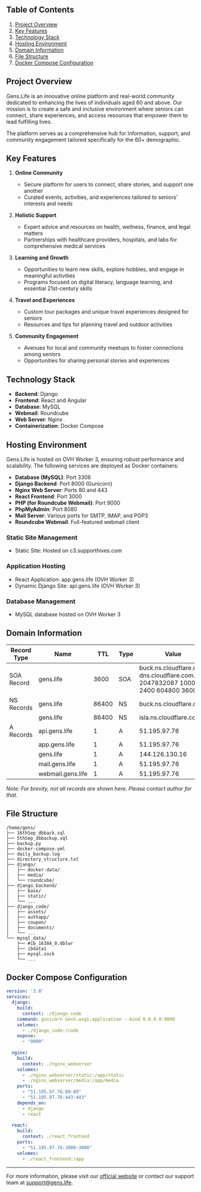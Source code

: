 ## Table of Contents
1. [Project Overview](#project-overview)
2. [Key Features](#key-features)
3. [Technology Stack](#technology-stack)
4. [Hosting Environment](#hosting-environment)
5. [Domain Information](#domain-information)
6. [File Structure](#file-structure)
7. [Docker Compose Configuration](#docker-compose-configuration)

## Project Overview

Gens.Life is an innovative online platform and real-world community dedicated to enhancing the lives of individuals aged 60 and above. Our mission is to create a safe and inclusive environment where seniors can connect, share experiences, and access resources that empower them to lead fulfilling lives.

The platform serves as a comprehensive hub for information, support, and community engagement tailored specifically for the 60+ demographic.

## Key Features

1. **Online Community**
   - Secure platform for users to connect, share stories, and support one another
   - Curated events, activities, and experiences tailored to seniors' interests and needs

2. **Holistic Support**
   - Expert advice and resources on health, wellness, finance, and legal matters
   - Partnerships with healthcare providers, hospitals, and labs for comprehensive medical services

3. **Learning and Growth**
   - Opportunities to learn new skills, explore hobbies, and engage in meaningful activities
   - Programs focused on digital literacy, language learning, and essential 21st-century skills

4. **Travel and Experiences**
   - Custom tour packages and unique travel experiences designed for seniors
   - Resources and tips for planning travel and outdoor activities

5. **Community Engagement**
   - Avenues for local and community meetups to foster connections among seniors
   - Opportunities for sharing personal stories and experiences

## Technology Stack

- **Backend**: Django
- **Frontend**: React and Angular
- **Database**: MySQL
- **Webmail**: Roundcube
- **Web Server**: Nginx
- **Containerization**: Docker Compose

## Hosting Environment

Gens.Life is hosted on OVH Worker 3, ensuring robust performance and scalability. The following services are deployed as Docker containers:

- **Database (MySQL)**: Port 3306
- **Django Backend**: Port 8000 (Gunicorn)
- **Nginx Web Server**: Ports 80 and 443
- **React Frontend**: Port 3000
- **PHP (for Roundcube Webmail)**: Port 9000
- **PhpMyAdmin**: Port 8080
- **Mail Server**: Various ports for SMTP, IMAP, and POP3
- **Roundcube Webmail**: Full-featured webmail client

### Static Site Management
- Static Site: Hosted on c3.supporthives.com

### Application Hosting
- React Application: app.gens.life (OVH Worker 3)
- Dynamic Django Site: api.gens.life (OVH Worker 3)

### Database Management
- MySQL database hosted on OVH Worker 3

## Domain Information

| Record Type | Name | TTL | Type | Value |
|-------------|------|-----|------|-------|
| SOA Record | gens.life | 3600 | SOA | buck.ns.cloudflare.com. dns.cloudflare.com. 2047832087 10000 2400 604800 3600 |
| NS Records | gens.life | 86400 | NS | buck.ns.cloudflare.com. |
|  | gens.life | 86400 | NS | isla.ns.cloudflare.com. |
| A Records | api.gens.life | 1 | A | 51.195.97.76 |
|  | app.gens.life | 1 | A | 51.195.97.76 |
|  | gens.life | 1 | A | 144.126.130.16 |
|  | mail.gens.life | 1 | A | 51.195.97.76 |
|  | webmail.gens.life | 1 | A | 51.195.97.76 |

*Note: For brevity, not all records are shown here. Please contact author for that.*

## File Structure

```
/home/gens/
├── 16thSep_dbback.sql
├── 5thSep_dbbackup.sql
├── backup.py
├── docker-compose.yml
├── daily_backup.log
├── directory_structure.txt
├── django/
│   ├── docker-data/
│   ├── media/
│   └── roundcube/
├── django_backend/
│   ├── base/
│   ├── static/
│   └── ...
├── django_code/
│   ├── assets/
│   ├── authapp/
│   ├── coupon/
│   ├── documents/
│   └── ...
└── mysql_data/
    ├── #ib_16384_0.dblwr
    ├── ibdata1
    ├── mysql.sock
    └── ...
```

## Docker Compose Configuration

```yaml
version: '3.8'
services:
  django:
    build:
      context: ./django_code
    command: gunicorn GenS.wsgi:application --bind 0.0.0.0:8000
    volumes:
      - ./django_code:/code
    expose:
      - "8000"
  
  nginx:
    build:
      context: ./nginx_webserver
    volumes:
      - ./nginx_webserver/static:/app/static
      - ./nginx_webserver/media:/app/media
    ports:
      - "51.195.97.76:80:80"
      - "51.195.97.76:443:443"
    depends_on:
      - django
      - react
  
  react:
    build:
      context: ./react_frontend
    ports:
      - "51.195.97.76:3000:3000"
    volumes:
      - ./react_frontend:/app
```

---

For more information, please visit our [official website](https://gens.life) or contact our support team at support@gens.life.

